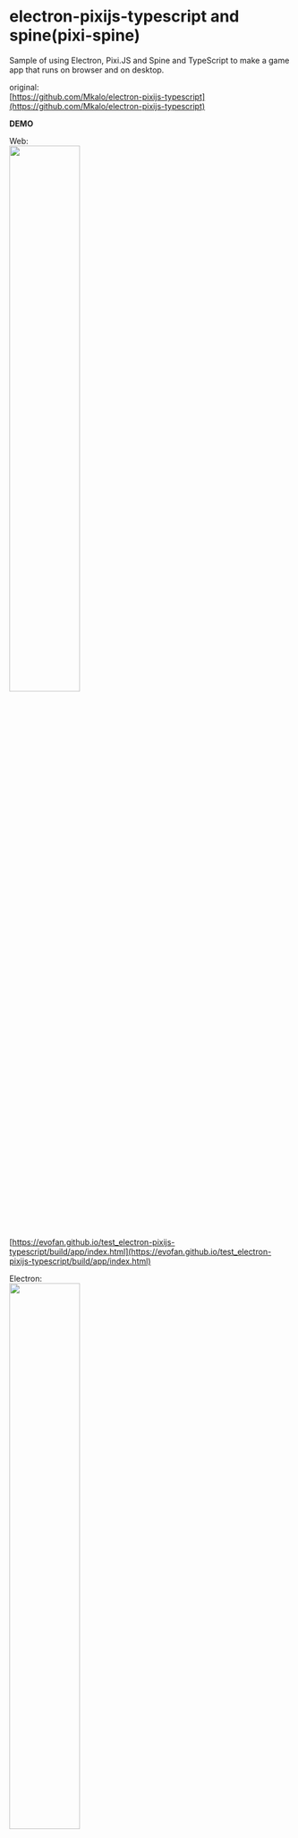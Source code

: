 # electron-pixijs-typescript and spine(pixi-spine)
Sample of using Electron, Pixi.JS and Spine and TypeScript to make a game app that runs on browser and on desktop.  

original:  
[https://github.com/Mkalo/electron-pixijs-typescript](https://github.com/Mkalo/electron-pixijs-typescript)  

**DEMO**  
   
   
Web:  
<img src="https://evofan.github.io/test_electron-pixijs-typescript/screenshot/pic_by_browser.jpg" width="50%">   
[https://evofan.github.io/test_electron-pixijs-typescript/build/app/index.html](https://evofan.github.io/test_electron-pixijs-typescript/build/app/index.html)  

Electron:  
<img src="https://evofan.github.io/test_electron-pixijs-typescript/screenshot/pic_by_electron.jpg" width="50%">   

Installer: Releases / latest  
<img src="https://evofan.github.io/test_electron-pixijs-typescript/screenshot/pic_exec.jpg" width="50%"> <img src="https://evofan.github.io/test_electron-pixijs-typescript/screenshot/pic_inst1.jpg" width="25%">      

**Usage**  
```
npm install
npm run build
npm start
```
You can also build your app to work on a web browser using.  
`npm run web`  

Make Installer(for Windows)  
`electron-builder --win --x64`  

　  
reference  

**PixiJS Examples Pixie**  
[https://pixijs.io/examples/#/plugin-spine/pixie.js](https://pixijs.io/examples/#/plugin-spine/pixie.js)  
Uses background material and script, fairy is unused for spine ver 3.7.  

**Example: Alien**  
[http://ja.esotericsoftware.com/spine-examples-alien](http://ja.esotericsoftware.com/spine-examples-alien)  
Because spine ver 3.8 or higher is required.  

or use other branch.  
>PixiJS Spine plugin supports only format for Spine 3.8. Your model has version 3.3.07.  
>Please look in pixi-spine repository README for another branch.  

**electron 5.0.0 “Uncaught ReferenceError: require is not defined”**  
[https://stackoverflow.com/questions/55093700/electron-5-0-0-uncaught-referenceerror-require-is-not-defined](https://stackoverflow.com/questions/55093700/electron-5-0-0-uncaught-referenceerror-require-is-not-defined)  
>nodeIntegration: true

**ReferenceError: PIXI is not defined · Issue #47 · pixijs/pixi-projection**  
[https://github.com/pixijs/pixi-projection/issues/47](https://github.com/pixijs/pixi-projection/issues/47)  

**pixijs/pixi-spine**  
[https://github.com/pixijs/pixi-spine](https://github.com/pixijs/pixi-spine)  
>Basic Example  

**Creating a desktop application from scratch with Electron and building / releasing it using electron-builder.**  
(Electronで1からデスクトップアプリを作り、electron-builderを使ってビルド・リリースするまで - Qiita)  
[https://qiita.com/saki-engineering/items/203892838e15b3dbd300](https://qiita.com/saki-engineering/items/203892838e15b3dbd300)  

**Electron | Build cross-platform desktop apps with JavaScript, HTML, and CSS.**  
[https://www.electronjs.org/](https://www.electronjs.org/)  

■ Uncaught ReferenceError: require is not defined  
**Electron 12.0.0 'Require' is not defined #463 electron/electron-quick-start**  
[https://github.com/electron/electron-quick-start/issues/463](https://github.com/electron/electron-quick-start/issues/463)  
>webPreferences: {
>	nodeIntegration: true,
>	contextIsolation: false
>}

■ Uncaught Error: Cannot find module  
**electron-builderで「Error: Cannot find module 」が出る場合について | Sysrigar**  
[https://sysrigar.com/2019/11/23/electron-builder%E3%81%A7%E3%80%8Cerror-cannot-find-module-%E3%80%8D%E3%81%8C%E5%87%BA%E3%82%8B%E5%A0%B4%E5%90%88%E3%81%AB%E3%81%A4%E3%81%84/](https://sysrigar.com/2019/11/23/electron-builder%E3%81%A7%E3%80%8Cerror-cannot-find-module-%E3%80%8D%E3%81%8C%E5%87%BA%E3%82%8B%E5%A0%B4%E5%90%88%E3%81%AB%E3%81%A4%E3%81%84/)  
>本件エラーは electron-builder の導入先への指定がおかしいため生じていました。  

npm i -D electron-builderを追加  

**electornで作成した実行ファイル(app/exe)を実行すると「Error: Cannot find module ～」が発生 | Tech Memo**  
[https://tech.shiroshika.com/electorn-error-cannot-find-module/](https://tech.shiroshika.com/electorn-error-cannot-find-module/)  
>package.jsonの「dependencies」にパッケージの記載がない   

dependenciesにエラーが出たモジュールを追加  

■ The 'mode' option has not been set, webpack will fallback to 'production' for this value.  
**Webpack 4を使ってみたらビルド時に[WARNING]が出たので**  
[https://qiita.com/MasanoriIwakura/items/32f9be227adab21d7f87](https://qiita.com/MasanoriIwakura/items/32f9be227adab21d7f87)  
>"scripts": {  
>  "dev": "webpack --mode development",  
>  "build": "webpack --mode production"  
>}  
>  
>開発時  
>npm run dev  
>本番時  
>npm run build  


**webpack4には"--mode"オプションが必須らしい**  
[https://www.te-nu.com/entry/2018/03/22/100000](https://www.te-nu.com/entry/2018/03/22/100000)  
>development  
>開発ツールに対応  
>インクリメンタルビルド  
>ログが親切  
>  
>production  
>サイズが小さい  
>開発には不親切  


**npx webpackコマンドで警告が表示されてしまう件**  
[https://jumbomonaca.hatenablog.com/entry/2019/04/04/104604](https://jumbomonaca.hatenablog.com/entry/2019/04/04/104604)  
>module.exports = {  
>  mode: "production",  
>  entry: path.resolve(__dirname, 'main.js'),  
>  output: {  
>    filename: 'app.js',  
>    path: path.resolve(__dirname, './')  
>  }  
>};  
  
